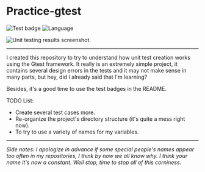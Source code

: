 # Practice-gtest
![Test badge](https://img.shields.io/badge/Test-7%20passing-green)
![Language](https://img.shields.io/badge/-Language-green?logo=c%2B%2B&style=social)

![Unit testing results screenshot.](https://i.imgur.com/lAQLJmD.png)
<hr>
I created this repository to try to understand how unit test creation works using the Gtest framework.
It really is an extremely simple project, it contains several design errors in the tests and it may not make sense in many parts, but hey, did I already said that I'm learning?

Besides, it's a good time to use the test badges in the README.

TODO List:

- Create several test cases more.
- Re-organize the project's directory structure (it's quite a mess right now).
- To try to use a variety of names for my variables.

<hr>

*Side notes: I apologize in advance if some special people's names appear too often in my repositories, I think by now we all know why.
I think your name it's now a constant. Well stop, time to stop all of this corniness.*

